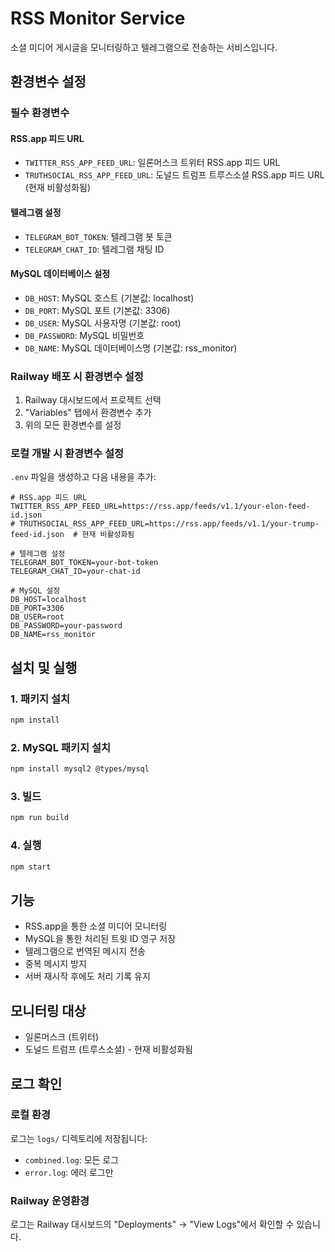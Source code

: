 # RSS Monitor Service

소셜 미디어 게시글을 모니터링하고 텔레그램으로 전송하는 서비스입니다.

## 환경변수 설정

### 필수 환경변수

#### RSS.app 피드 URL
- `TWITTER_RSS_APP_FEED_URL`: 일론머스크 트위터 RSS.app 피드 URL
- `TRUTHSOCIAL_RSS_APP_FEED_URL`: 도널드 트럼프 트루스소셜 RSS.app 피드 URL (현재 비활성화됨)

#### 텔레그램 설정
- `TELEGRAM_BOT_TOKEN`: 텔레그램 봇 토큰
- `TELEGRAM_CHAT_ID`: 텔레그램 채팅 ID

#### MySQL 데이터베이스 설정
- `DB_HOST`: MySQL 호스트 (기본값: localhost)
- `DB_PORT`: MySQL 포트 (기본값: 3306)
- `DB_USER`: MySQL 사용자명 (기본값: root)
- `DB_PASSWORD`: MySQL 비밀번호
- `DB_NAME`: MySQL 데이터베이스명 (기본값: rss_monitor)

### Railway 배포 시 환경변수 설정

1. Railway 대시보드에서 프로젝트 선택
2. "Variables" 탭에서 환경변수 추가
3. 위의 모든 환경변수를 설정

### 로컬 개발 시 환경변수 설정

`.env` 파일을 생성하고 다음 내용을 추가:

```env
# RSS.app 피드 URL
TWITTER_RSS_APP_FEED_URL=https://rss.app/feeds/v1.1/your-elon-feed-id.json
# TRUTHSOCIAL_RSS_APP_FEED_URL=https://rss.app/feeds/v1.1/your-trump-feed-id.json  # 현재 비활성화됨

# 텔레그램 설정
TELEGRAM_BOT_TOKEN=your-bot-token
TELEGRAM_CHAT_ID=your-chat-id

# MySQL 설정
DB_HOST=localhost
DB_PORT=3306
DB_USER=root
DB_PASSWORD=your-password
DB_NAME=rss_monitor
```

## 설치 및 실행

### 1. 패키지 설치
```bash
npm install
```

### 2. MySQL 패키지 설치
```bash
npm install mysql2 @types/mysql
```

### 3. 빌드
```bash
npm run build
```

### 4. 실행
```bash
npm start
```

## 기능

- RSS.app을 통한 소셜 미디어 모니터링
- MySQL을 통한 처리된 트윗 ID 영구 저장
- 텔레그램으로 번역된 메시지 전송
- 중복 메시지 방지
- 서버 재시작 후에도 처리 기록 유지

## 모니터링 대상

- 일론머스크 (트위터)
- 도널드 트럼프 (트루스소셜) - 현재 비활성화됨

## 로그 확인

### 로컬 환경
로그는 `logs/` 디렉토리에 저장됩니다:
- `combined.log`: 모든 로그
- `error.log`: 에러 로그만

### Railway 운영환경
로그는 Railway 대시보드의 "Deployments" → "View Logs"에서 확인할 수 있습니다. 